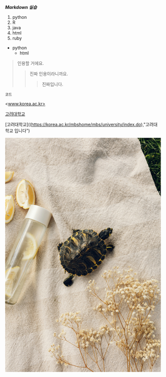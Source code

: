 ***Markdown 실습***

1. python
2. R
3. java
5. html
4. ruby
* python
  * html

> 인용할 거에요.
>> 진짜 인용이라니까요.
>>> 진짜입니다.

`코드`

<www.korea.ac.kr>

[고려대학교](www.korea.ac.kr)

[고려대학교]((https://korea.ac.kr/mbshome/mbs/university/index.do),"고려대학교 입니다")

![대표이미지](./1.jpg)

